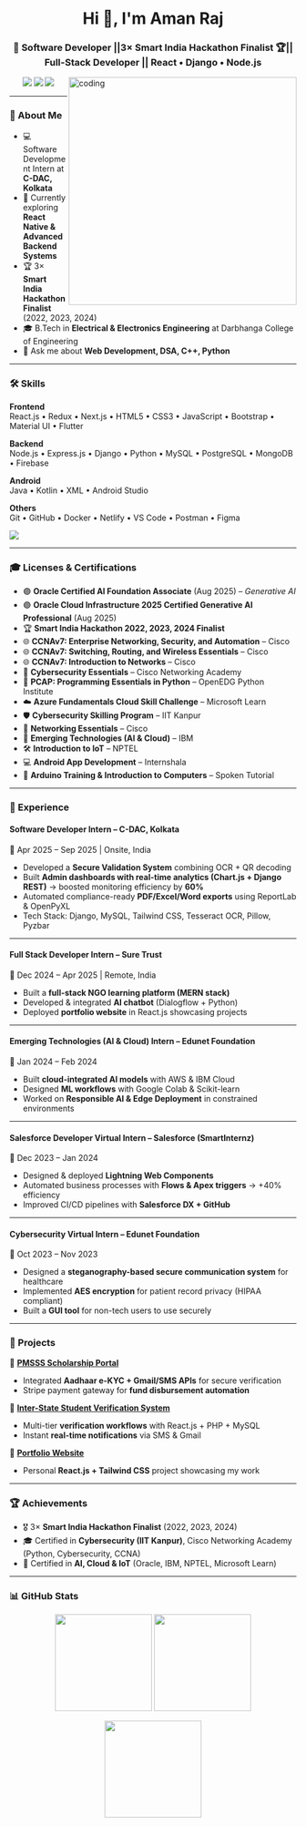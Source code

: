 <h1 align="center">Hi 👋, I'm Aman Raj</h1>
<h3 align="center">🚀 Software Developer ||3× Smart India Hackathon Finalist 🏆|| Full-Stack Developer || React • Django • Node.js </h3>

<img align="right" alt="coding" width="400" src="https://cdn.dribbble.com/users/1162077/screenshots/3848914/programmer.gif">

<p align="center">
  <a href="mailto:amanraj6221@gmail.com"><img src="https://img.shields.io/badge/Email-amanraj6221%40gmail.com-red?style=for-the-badge&logo=gmail"></a>
  <a href="https://www.linkedin.com/in/aman-raj6221/"><img src="https://img.shields.io/badge/LinkedIn-Aman%20Raj-blue?style=for-the-badge&logo=linkedin"></a>
  <a href="https://github.com/amanraj6221"><img src="https://img.shields.io/badge/GitHub-amanraj6221-black?style=for-the-badge&logo=github"></a>
</p>

---

### 🌟 About Me  
- 💻 Software Development Intern at **C-DAC, Kolkata**  
- 🌱 Currently exploring **React Native & Advanced Backend Systems**  
- 🏆 3× **Smart India Hackathon Finalist** (2022, 2023, 2024)  
- 🎓 B.Tech in **Electrical & Electronics Engineering** at Darbhanga College of Engineering  
- 💬 Ask me about **Web Development, DSA, C++, Python**  

---

### 🛠️ Skills  

**Frontend**  
React.js • Redux • Next.js • HTML5 • CSS3 • JavaScript • Bootstrap • Material UI • Flutter  

**Backend**  
Node.js • Express.js • Django • Python • MySQL • PostgreSQL • MongoDB • Firebase  

**Android**  
Java • Kotlin • XML • Android Studio  

**Others**  
Git • GitHub • Docker • Netlify • VS Code • Postman • Figma  

<p align="left">
  <img src="https://skillicons.dev/icons?i=js,ts,react,redux,nextjs,nodejs,express,django,py,cpp,java,postgres,mysql,mongodb,firebase,tailwind,docker,git,linux,figma,postman,flutter" />
</p>

---

### 🎓 Licenses & Certifications  

- 🟣 **Oracle Certified AI Foundation Associate** (Aug 2025) – *Generative AI*  
- 🟣 **Oracle Cloud Infrastructure 2025 Certified Generative AI Professional** (Aug 2025)  
- 🏆 **Smart India Hackathon 2022, 2023, 2024 Finalist**  
- 🌐 **CCNAv7: Enterprise Networking, Security, and Automation** – Cisco  
- 🌐 **CCNAv7: Switching, Routing, and Wireless Essentials** – Cisco  
- 🌐 **CCNAv7: Introduction to Networks** – Cisco  
- 🔐 **Cybersecurity Essentials** – Cisco Networking Academy  
- 🐍 **PCAP: Programming Essentials in Python** – OpenEDG Python Institute  
- ☁️ **Azure Fundamentals Cloud Skill Challenge** – Microsoft Learn  
- 🛡️ **Cybersecurity Skilling Program** – IIT Kanpur  
- 📡 **Networking Essentials** – Cisco  
- 🤖 **Emerging Technologies (AI & Cloud)** – IBM  
- 🛠️ **Introduction to IoT** – NPTEL  
- 💻 **Android App Development** – Internshala  
- 🔧 **Arduino Training & Introduction to Computers** – Spoken Tutorial  

---

### 💼 Experience  

#### **Software Developer Intern – C-DAC, Kolkata**  
📍 Apr 2025 – Sep 2025 | Onsite, India  
- Developed a **Secure Validation System** combining OCR + QR decoding  
- Built **Admin dashboards with real-time analytics (Chart.js + Django REST)** → boosted monitoring efficiency by **60%**  
- Automated compliance-ready **PDF/Excel/Word exports** using ReportLab & OpenPyXL  
- Tech Stack: Django, MySQL, Tailwind CSS, Tesseract OCR, Pillow, Pyzbar  

---

#### **Full Stack Developer Intern – Sure Trust**  
📍 Dec 2024 – Apr 2025 | Remote, India  
- Built a **full-stack NGO learning platform (MERN stack)**  
- Developed & integrated **AI chatbot** (Dialogflow + Python)  
- Deployed **portfolio website** in React.js showcasing projects  

---

#### **Emerging Technologies (AI & Cloud) Intern – Edunet Foundation**  
📍 Jan 2024 – Feb 2024  
- Built **cloud-integrated AI models** with AWS & IBM Cloud  
- Designed **ML workflows** with Google Colab & Scikit-learn  
- Worked on **Responsible AI & Edge Deployment** in constrained environments  

---

#### **Salesforce Developer Virtual Intern – Salesforce (SmartInternz)**  
📍 Dec 2023 – Jan 2024  
- Designed & deployed **Lightning Web Components**  
- Automated business processes with **Flows & Apex triggers** → +40% efficiency  
- Improved CI/CD pipelines with **Salesforce DX + GitHub**  

---

#### **Cybersecurity Virtual Intern – Edunet Foundation**  
📍 Oct 2023 – Nov 2023  
- Designed a **steganography-based secure communication system** for healthcare  
- Implemented **AES encryption** for patient record privacy (HIPAA compliant)  
- Built a **GUI tool** for non-tech users to use securely  

---

### 🚀 Projects  

🔗 **[PMSSS Scholarship Portal](#)**  
- Integrated **Aadhaar e-KYC + Gmail/SMS APIs** for secure verification  
- Stripe payment gateway for **fund disbursement automation**  

🔗 **[Inter-State Student Verification System](#)**  
- Multi-tier **verification workflows** with React.js + PHP + MySQL  
- Instant **real-time notifications** via SMS & Gmail  

🔗 **[Portfolio Website](#)**  
- Personal **React.js + Tailwind CSS** project showcasing my work  

---

### 🏆 Achievements  

- 🎖️ 3× **Smart India Hackathon Finalist** (2022, 2023, 2024)  
- 🎓 Certified in **Cybersecurity (IIT Kanpur)**, Cisco Networking Academy (Python, Cybersecurity, CCNA)  
- 🌟 Certified in **AI, Cloud & IoT** (Oracle, IBM, NPTEL, Microsoft Learn)  

---

### 📊 GitHub Stats  

<p align="center">
  <img src="https://github-readme-stats.vercel.app/api?username=amanraj6221&show_icons=true&theme=tokyonight" height="170"/>
  <img src="https://github-readme-stats.vercel.app/api/top-langs/?username=amanraj6221&layout=compact&theme=tokyonight" height="170"/>
</p>

<p align="center">
  <img src="https://github-readme-streak-stats.herokuapp.com/?user=amanraj6221&theme=tokyonight" height="170"/>
</p>
